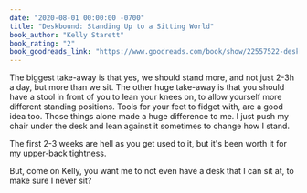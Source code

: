 ```yaml
---
date: "2020-08-01 00:00:00 -0700"
title: "Deskbound: Standing Up to a Sitting World"
book_author: "Kelly Starett"
book_rating: "2"
book_goodreads_link: "https://www.goodreads.com/book/show/22557522-deskbound"
---
```


The biggest take-away is that yes, we should stand more, and not just 2-3h a
day, but more than we sit. The other huge take-away is that you should have a
stool in front of you to lean your knees on, to allow yourself more different
standing positions. Tools for your feet to fidget with, are a good idea too.
Those things alone made a huge difference to me. I just push my chair under the
desk and lean against it sometimes to change how I stand.

The first 2-3 weeks are hell as you get used to it, but it's been worth it for
my upper-back tightness.

But, come on Kelly, you want me to not even have a desk that I can sit at, to
make sure I never sit?
